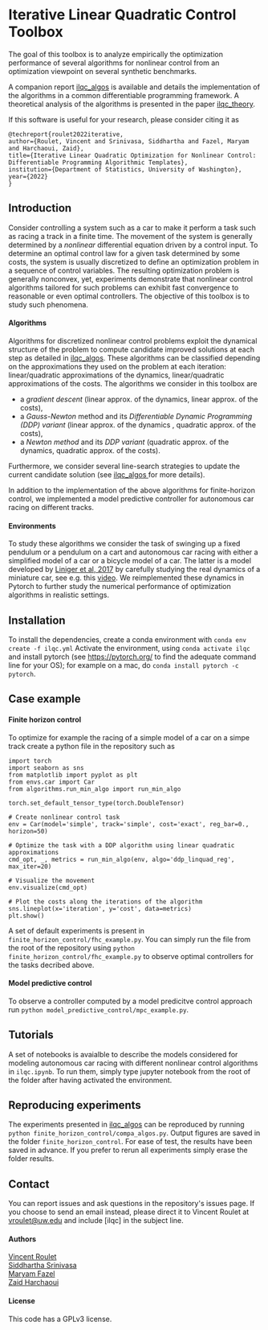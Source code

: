 # Iterative Linear Quadratic Control Toolbox
The goal of this toolbox is to analyze empirically the optimization performance of several algorithms for nonlinear
 control from an optimization viewpoint on several synthetic benchmarks.
 
A companion report [ilqc_algos](papers/ilqc_algos.pdf) is available and details the implementation of the algorithms
 in a common differentiable programming framework. A theoretical analysis of the algorithms is presented in the paper
  [ilqc_theory](papers/ilqc_theory.pdf).

If this software is useful for your research, please consider citing it as

```
@techreport{roulet2022iterative,
author={Roulet, Vincent and Srinivasa, Siddhartha and Fazel, Maryam and Harchaoui, Zaid},
title={Iterative Linear Quadratic Optimization for Nonlinear Control: Differentiable Programming Algorithmic Templates},
institution={Department of Statistics, University of Washington}, 
year={2022}
}
```
  
## Introduction
Consider controlling a system such as a car to make it perform a task such as racing a track in a finite time. The
 movement of the system is generally determined by a *nonlinear* differential equation driven by a control input. To
  determine an optimal control law for a given task determined by some costs, the system is usually discretized to
   define an optimization problem in a sequence of control variables. The resulting optimization problem is generally
    nonconvex, yet, experiments demonstrate that nonlinear control algorithms tailored for such problems can exhibit fast
    convergence to reasonable or even optimal controllers. The objective of this toolbox is to study such phenomena.
    
#### Algorithms
Algorithms for discretized nonlinear control problems exploit the dynamical structure of the problem to compute
 candidate improved solutions at each step as detailed in [ilqc_algos](papers/ilqc_algos.pdf). These algorithms can
  be classified depending on the approximations they used on the problem at each iteration: linear/quadratic
   approximations of the dynamics, linear/quadratic approximations of the costs. The algorithms we consider in this
    toolbox are
- a *gradient descent* (linear approx. of the dynamics, linear approx. of the costs),
- a *Gauss-Newton* method and its *Differentiable Dynamic Programming (DDP) variant* (linear approx. of the dynamics
, quadratic approx. of the costs),
- a *Newton method* and its *DDP variant* (quadratic approx. of the dynamics, quadratic approx. of the costs).
   
Furthermore, we consider several line-search strategies to update the current candidate solution (see [ilqc_algos
](papers/ilqc_algos.pdf) for more details). 

In addition to the implementation of the above algorithms for finite-horizon control, we implemented a model
 predictive controller for autonomous car racing on different tracks. 

#### Environments
To study these algorithms we consider the task of swinging up a fixed pendulum or a pendulum on a cart and autonomous 
car racing with either a simplified model of a car or a bicycle model of a car. The latter is a model developed by
 [Liniger et al, 2017](https://arxiv.org/abs/1711.07300) by carefully studying the real dynamics of a miniature car, 
 see e.g. this [video](https://www.youtube.com/watch?v=mXaElWYQKC4). We reimplemented these dynamics in Pytorch to
  further study the numerical performance of optimization algorithms in realistic settings. 
 
   
## Installation
To install the dependencies, create a conda environment with
``conda env create -f ilqc.yml``
Activate the environment, using
``conda activate ilqc`` 
and install pytorch (see https://pytorch.org/ to find the adequate command line for your OS); for example on a mac, do
``conda install pytorch -c pytorch``.

## Case example

#### Finite horizon control
To optimize for example the racing of a simple model of a car on a simpe track create a python file in the repository
 such as 
 ```
import torch
import seaborn as sns
from matplotlib import pyplot as plt
from envs.car import Car
from algorithms.run_min_algo import run_min_algo

torch.set_default_tensor_type(torch.DoubleTensor)

# Create nonlinear control task
env = Car(model='simple', track='simple', cost='exact', reg_bar=0., horizon=50)

# Optimize the task with a DDP algorithm using linear quadratic approximations
cmd_opt, _, metrics = run_min_algo(env, algo='ddp_linquad_reg', max_iter=20)

# Visualize the movement
env.visualize(cmd_opt)

# Plot the costs along the iterations of the algorithm
sns.lineplot(x='iteration', y='cost', data=metrics)
plt.show()

```

A set of default experiments is present in `finite_horizon_control/fhc_example.py`. You can simply run the file from
 the root of the repository using `python finite_horizon_control/fhc_example.py` to observe optimal controllers for
  the tasks decribed above.

#### Model predictive control
To observe a controller computed by a model predicitve control approach run `python model_predictive_control/mpc_example.py`.

## Tutorials
A set of notebooks is avaialble to describe the models considered for modeling autonomous car racing with different
 nonlinear control algorithms in `ilqc.ipynb`. To run them, simply type jupyter notebook from the root of the folder
  after having activated the environment.

## Reproducing experiments
The experiments presented in [ilqc_algos](papers/ilqc_algos.pdf) can be reproduced by running `python
 finite_horizon_control/compa_algos.py`. Output figures are saved in the folder `finite_horizon_control`. For ease of
  test, the results have been saved in advance. If you prefer to rerun all experiments simply erase the folder results. 
 
## Contact
You can report issues and ask questions in the repository's issues page. If you choose to send an email instead, please direct it to Vincent Roulet at vroulet@uw.edu and include [ilqc] in the subject line.


#### Authors
[Vincent Roulet](http://faculty.washington.edu/vroulet/)  
[Siddhartha Srinivasa](https://goodrobot.ai/)  
[Maryam Fazel](https://people.ece.uw.edu/fazel_maryam/)  
[Zaid Harchaoui](http://faculty.washington.edu/zaid/)  


#### License
This code has a GPLv3 license.

